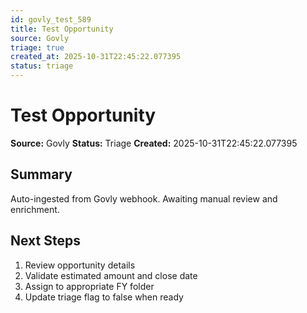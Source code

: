 ```yaml
---
id: govly_test_589
title: Test Opportunity
source: Govly
triage: true
created_at: 2025-10-31T22:45:22.077395
status: triage
---
```


# Test Opportunity

**Source:** Govly
**Status:** Triage
**Created:** 2025-10-31T22:45:22.077395

## Summary

Auto-ingested from Govly webhook. Awaiting manual review and enrichment.

## Next Steps

1. Review opportunity details
2. Validate estimated amount and close date
3. Assign to appropriate FY folder
4. Update triage flag to false when ready
